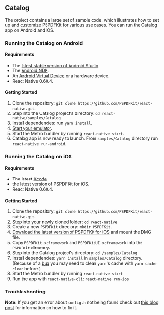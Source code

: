 ## Catalog

The project contains a large set of sample code, which illustrates how to set up and customize PSPDFKit for various use cases. You can run the Catalog app on Android and iOS.

### Running the Catalog on Android

#### Requirements

- The [latest stable version of Android Studio](https://developer.android.com/studio).
- The [Android NDK](https://developer.android.com/studio/projects/install-ndk).
- An [Android Virtual Device](https://developer.android.com/studio/run/managing-avds.html) or a hardware device.
- React Native 0.60.4.

#### Getting Started

1. Clone the repository: `git clone https://github.com/PSPDFKit/react-native.git`.
2. Step into the Catalog project's directory: `cd react-native/samples/Catalog`
3. Install dependencies: run `yarn install`.
4. [Start your emulator](https://developer.android.com/studio/run/emulator#runningemulator).
5. Start the Metro bundler by running `react-native start`.
6. Catalog app is now ready to launch. From `samples/Catalog` directory run `react-native run-android`.

### Running the Catalog on iOS

#### Requirements

- The latest [Xcode](https://developer.apple.com/xcode/).
- the latest version of PSPDFKit for iOS.
- React Native 0.60.4.

#### Getting Started

1. Clone the repository: `git clone https://github.com/PSPDFKit/react-native.git`.
2. Step into your newly cloned folder: `cd react-native`  
3. Create a new `PSPDFKit` directory: `mkdir PSPDFKit`.
4. [Download the latest version of PSPDFKit for iOS](https://customers.pspdfkit.com/download/binary/ios/latest) and mount the DMG file.
5. Copy `PSPDFKit.xcframework` and `PSPDFKitUI.xcframework` into the `PSPDFKit` directory.
6. Step into the Catalog project's directory: `cd /samples/Catalog`
7. Install dependencies: `yarn install` in `samples/Catalog` directory. (Because of a [bug](https://github.com/yarnpkg/yarn/issues/2165) you may need to clean `yarn`'s cache with `yarn cache clean` before.)
8. Start the Metro bundler by running `react-native start`
9. Run the app with `react-native-cli`: `react-native run-ios`

### Troubleshooting

**Note:** If you get an error about `config.h` not being found check out [this blog post](https://tuntunir.blogspot.com/2018/02/react-native-fatal-error-configh-file.html) for information on how to fix it.
